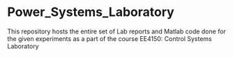 # Power_Systems_Laboratory
This repository hosts the entire set of Lab reports and Matlab code done for the given experiments as a part of the course EE4150: Control Systems Laboratory

